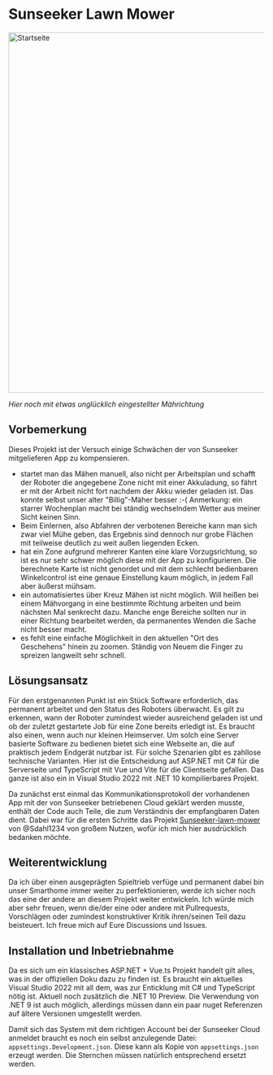 # Sunseeker Lawn Mower

<img width="709" alt="Startseite" src="https://github.com/user-attachments/assets/67865c5c-78e4-4eb8-93f3-5a420c1300a2" />

*Hier noch mit etwas unglücklich eingestellter Mährichtung*


## Vorbemerkung

Dieses Projekt ist der Versuch einige Schwächen der von Sunseeker mitgelieferen App zu kompensieren.
- startet man das Mähen manuell, also nicht per Arbeitsplan und schafft der Roboter die angegebene Zone nicht mit einer Akkuladung, so fährt er mit der Arbeit nicht fort nachdem der Akku wieder geladen ist. Das konnte selbst unser alter "Billig"-Mäher besser :-( Anmerkung: ein starrer Wochenplan macht bei ständig wechselndem Wetter aus meiner Sicht keinen Sinn.
- Beim Einlernen, also Abfahren der verbotenen Bereiche kann man sich zwar viel Mühe geben, das Ergebnis sind dennoch nur grobe Flächen mit teilweise deutlich zu weit außen liegenden Ecken.
- hat ein Zone aufgrund mehrerer Kanten eine klare Vorzugsrichtung, so ist es nur sehr schwer möglich diese mit der App zu konfigurieren. Die berechnete Karte ist nicht genordet und mit dem schlecht bedienbaren Winkelcontrol ist eine genaue Einstellung kaum möglich, in jedem Fall aber äußerst mühsam.
- ein automatisiertes über Kreuz Mähen ist nicht möglich. Will heißen bei einem Mähvorgang in eine bestimmte Richtung arbeiten und beim nächsten Mal senkrecht dazu. Manche enge Bereiche sollten nur in einer Richtung bearbeitet werden, da permanentes Wenden die Sache nicht besser macht.
- es fehlt eine einfache Möglichkeit in den aktuellen "Ort des Geschehens" hinein zu zoomen. Ständig von Neuem die Finger zu spreizen langweilt sehr schnell.

## Lösungsansatz

Für den erstgenannten Punkt ist ein Stück Software erforderlich, das permanent arbeitet und den Status des Roboters überwacht. Es gilt zu erkennen, wann der Roboter zumindest wieder ausreichend geladen ist und ob der zuletzt gestartete Job für eine Zone bereits erledigt ist. Es braucht also einen, wenn auch nur kleinen Heimserver. Um solch eine Server basierte Software zu bedienen bietet sich eine Webseite an, die auf praktisch jedem Endgerät nutzbar ist. Für solche Szenarien gibt es zahllose technische Varianten. Hier ist die Entscheidung auf ASP.NET mit C# für die Serverseite und TypeScript mit Vue und Vite für die Clientseite gefallen. Das ganze ist also ein in Visual Studio 2022 mit .NET 10 kompilierbares Projekt.

Da zunächst erst einmal das Kommunikationsprotokoll der vorhandenen App mit der von Sunseeker betriebenen Cloud geklärt werden musste, enthält der Code auch Teile, die zum Verständnis der empfangbaren Daten dient. Dabei war für die ersten Schritte das Projekt [Sunseeker-lawn-mower](https://github.com/Sdahl1234/Sunseeker-lawn-mower) von @Sdahl1234 von großem Nutzen, wofür ich mich hier ausdrücklich bedanken möchte.     

## Weiterentwicklung

Da ich über einen ausgeprägten Spieltrieb verfüge und permanent dabei bin unser Smarthome immer weiter zu perfektionieren, werde ich sicher noch das eine der andere an diesem Projekt weiter entwickeln. Ich würde mich aber sehr freuen, wenn die/der eine oder andere mit Pullrequests, Vorschlägen oder zumindest konstruktiver Kritik ihren/seinen Teil dazu beisteuert. Ich freue mich auf Eure Discussions und Issues.

## Installation und Inbetriebnahme

Da es sich um ein klassisches ASP.NET + Vue.ts Projekt handelt gilt alles, was in der offiziellen Doku dazu zu finden ist. Es braucht ein aktuelles Visual Studio 2022 mit all dem, was zur Enticklung mit C# und TypeScript nötig ist. Aktuell noch zusätzlich die .NET 10 Preview. Die Verwendung von .NET 9 ist auch möglich, allerdings müssen dann ein paar nuget Referenzen auf ältere Versionen umgestellt werden.

Damit sich das System mit dem richtigen Account bei der Sunseeker Cloud anmeldet braucht es noch ein selbst anzulegende Datei: `appsettings.Development.json`. Diese kann als Kopie von `appsettings.json` erzeugt werden. Die Sternchen müssen natürlich entsprechend ersetzt werden.

